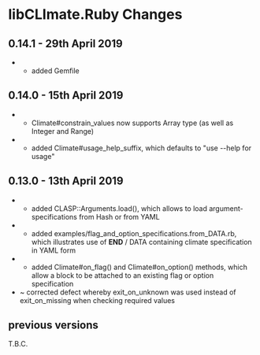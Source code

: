 # **libCLImate.Ruby** Changes

## 0.14.1 - 29th April 2019

* + added Gemfile

## 0.14.0 - 15th April 2019

* + Climate#constrain_values now supports Array type (as well as Integer and Range)
* + added Climate#usage_help_suffix, which defaults to "use --help for usage"

## 0.13.0 - 13th April 2019

* + added CLASP::Arguments.load(), which allows to load argument-specifications from Hash or from YAML
* + added examples/flag_and_option_specifications.from_DATA.rb, which illustrates use of __END__ / DATA containing climate specification in YAML form
* + added Climate#on_flag() and Climate#on_option() methods, which allow a block to be attached to an existing flag or option specification
* ~ corrected defect whereby exit_on_unknown was used instead of exit_on_missing when checking required values


## previous versions

T.B.C.


